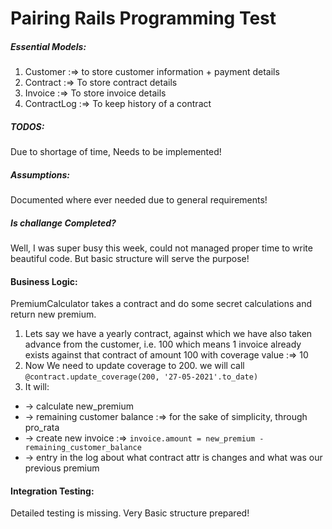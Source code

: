 # Pairing Rails Programming Test

##### Essential Models:
1) Customer :=> to store customer information + payment details
2) Contract :=> To store contract details
3) Invoice  :=> To store invoice details
4) ContractLog :=> To keep history of a contract


##### TODOS:
Due to shortage of time, Needs to be implemented!


##### Assumptions:
Documented where ever needed due to general requirements!


##### Is challange Completed?
Well, I was super busy this week, could not managed proper time to write beautiful code. But basic structure will serve the purpose!


#### Business Logic:
PremiumCalculator takes a contract and do some secret calculations and return new premium.
1. Lets say we have a yearly contract, against which we have also taken advance from the customer, i.e. 100 which means 1 invoice already exists against that contract of amount 100 with coverage value :=> 10
2. Now We need to update coverage to 200. we will call `@contract.update_coverage(200, '27-05-2021'.to_date)` 
3. It will:
  * → calculate new_premium
  * → remaining customer balance :=> for the sake of simplicity, through pro_rata
  * → create new invoice :=> `invoice.amount = new_premium - remaining_customer_balance`
  * → entry in the log about what contract attr is changes and what was our previous premium

#### Integration Testing:
Detailed testing is missing. Very Basic structure prepared!

 
